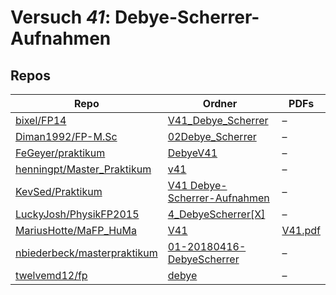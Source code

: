 # Versuch *41*: Debye-Scherrer-Aufnahmen

## Repos

|                               Repo                               |                                                     Ordner                                                      |                                                          PDFs                                                          |
|------------------------------------------------------------------|-----------------------------------------------------------------------------------------------------------------|------------------------------------------------------------------------------------------------------------------------|
|[bixel/FP14](../repo/bixel/FP14)                                  |[V41_Debye_Scherrer](https://github.com/bixel/FP14/tree/master/V41_Debye_Scherrer)                               |–                                                                                                                       |
|[Diman1992/FP-M.Sc](../repo/Diman1992/FP-M.Sc)                    |[02Debye_Scherrer](https://github.com/Diman1992/FP-M.Sc/tree/master/02Debye_Scherrer)                            |–                                                                                                                       |
|[FeGeyer/praktikum](../repo/FeGeyer/praktikum)                    |[DebyeV41](https://github.com/FeGeyer/praktikum/tree/master/MFP/DebyeV41)                                        |–                                                                                                                       |
|[henningpt/Master_Praktikum](../repo/henningpt/Master_Praktikum)  |[v41](https://github.com/henningpt/Master_Praktikum/tree/master/v41)                                             |–                                                                                                                       |
|[KevSed/Praktikum](../repo/KevSed/Praktikum)                      |[V41 Debye-Scherrer-Aufnahmen](https://github.com/KevSed/Praktikum/tree/master/V41%20Debye-Scherrer-Aufnahmen)   |–                                                                                                                       |
|[LuckyJosh/PhysikFP2015](../repo/LuckyJosh/PhysikFP2015)          |[4_DebyeScherrer[X]](https://github.com/LuckyJosh/PhysikFP2015/tree/master/4_DebyeScherrer%5BX%5D)               |–                                                                                                                       |
|[MariusHotte/MaFP_HuMa](../repo/MariusHotte/MaFP_HuMa)            |[V41](https://github.com/MariusHotte/MaFP_HuMa/tree/master/V41)                                                  |[V41.pdf](https://docs.google.com/viewer?url=https://raw.githubusercontent.com/MariusHotte/MaFP_HuMa/master/V41/V41.pdf)|
|[nbiederbeck/masterpraktikum](../repo/nbiederbeck/masterpraktikum)|[01-20180416-DebyeScherrer](https://github.com/nbiederbeck/masterpraktikum/tree/master/01-20180416-DebyeScherrer)|–                                                                                                                       |
|[twelvemd12/fp](../repo/twelvemd12/fp)                            |[debye](https://github.com/THEMayo12/fp/tree/master/versuche/debye)                                              |–                                                                                                                       |
